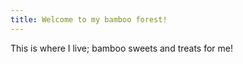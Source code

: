 ```yaml
---
title: Welcome to my bamboo forest!
---
```

This is where I live; bamboo sweets and treats for me!

